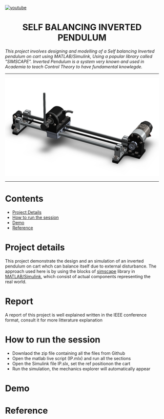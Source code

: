 <a href="https://www.youtube.com/c/Amplicationcom">
    <img src="https://img.shields.io/badge/youtube-d95652.svg?style=flat-square&" alt="youtube">
</a>

<div align="center"><h1 align="center">SELF BALANCING INVERTED PENDULUM</h1></div>


<i>This project involves designing and modelling of a Self balancing Inverted pendulum on cart using MATLAB/Simulink, Using a popular library called "SIMSCAPE". Inverted Pendulum is a system very known and used in Academia to teach Control Theory to have fundamental knowlegde.</i>

---

![](InvertedPend.png)

---

# Contents

* [Project Details](#Project-details)
* [How to run the session](#How-to-run-the-session)
* [Demo](#Demo)
* [Reference](#Reference)

# Project details

This project demonstrate the design and an simulation of an inverted pendulum on cart whch can balance itself due to external disturbance. The approach used here is by using the blocks of [simscape](https://www.mathworks.com/products/simscape.html) library in [MATLAB/Simulink](https://www.mathworks.com/products/simulink.html), which consist of actual components representing the real world.

# Report
A report of this project is well explained written in the IEEE conference format, consult it for more litterature explanation

# How to run the session
* Downlaod the zip file containing all the files from Github
* Open the matlab live script (IP.mlx) and run all the sections
* Open the Simulink file IP.slx, set the ref positionon the cart
* Run the simulation, the mechanics explorer  will automatically appear 

# Demo

# Reference
